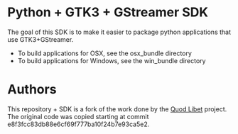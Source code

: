 Python + GTK3 + GStreamer SDK
=============================

The goal of this SDK is to make it easier to package python applications that
use GTK3+GStreamer.

* To build applications for OSX, see the osx_bundle directory
* To build applications for Windows, see the win_bundle directory

Authors
=======

This repository + SDK is a fork of the work done by the
[Quod Libet](https://github.com/quodlibet/quodlibet) project. The original
code was copied starting at commit e8f3fcc83db88e6cf69f777ba10f24b7e93ca5e2.

